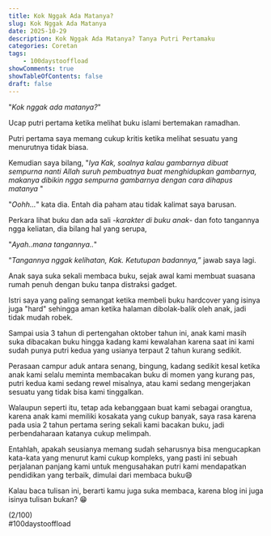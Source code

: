 ```yaml
---
title: Kok Nggak Ada Matanya?
slug: Kok Nggak Ada Matanya
date: 2025-10-29
description: Kok Nggak Ada Matanya? Tanya Putri Pertamaku
categories: Coretan
tags: 
    - 100daystooffload
showComments: true
showTableOfContents: false
draft: false
---
```


"*Kok nggak ada matanya?*" 

Ucap putri pertama ketika melihat buku islami bertemakan ramadhan.

Putri pertama saya memang cukup kritis ketika melihat sesuatu yang menurutnya tidak biasa.

Kemudian saya bilang, "*Iya Kak, soalnya kalau gambarnya dibuat sempurna nanti Allah suruh pembuatnya buat menghidupkan gambarnya, makanya dibikin ngga sempurna gambarnya dengan cara dihapus matanya* "

"*Oohh...*" kata dia. Entah dia paham atau tidak kalimat saya barusan.

Perkara lihat buku dan ada sali -*karakter di buku anak*- dan foto tangannya ngga keliatan, dia bilang hal yang serupa, 

"*Ayah..mana tangannya..*"

“*Tangannya nggak kelihatan, Kak. Ketutupan badannya,*” jawab saya lagi.

Anak saya suka sekali membaca buku, sejak awal kami membuat suasana rumah penuh dengan buku tanpa distraksi gadget. 

Istri saya yang paling semangat ketika membeli buku hardcover yang isinya juga "hard" sehingga aman ketika halaman dibolak-balik oleh anak, jadi tidak mudah robek.

Sampai usia 3 tahun di pertengahan oktober tahun ini, anak kami masih suka dibacakan buku hingga kadang kami kewalahan karena saat ini kami sudah punya putri kedua yang usianya terpaut 2 tahun kurang sedikit.

Perasaan campur aduk antara senang, bingung, kadang sedikit kesal ketika anak kami selalu meminta membacakan buku di momen yang kurang pas, putri kedua kami sedang rewel misalnya, atau kami sedang mengerjakan sesuatu yang tidak bisa kami tinggalkan.

Walaupun seperti itu, tetap ada kebanggaan buat kami sebagai orangtua, karena anak kami memiliki kosakata yang cukup banyak, saya rasa karena pada usia 2 tahun pertama sering sekali kami bacakan buku, jadi perbendaharaan katanya cukup melimpah.

Entahlah, apakah seusianya memang sudah seharusnya bisa mengucapkan kata-kata yang menurut kami cukup kompleks, yang pasti ini sebuah perjalanan panjang kami untuk mengusahakan putri kami mendapatkan pendidikan yang terbaik, dimulai dari membaca buku😄

Kalau baca tulisan ini, berarti kamu juga suka membaca, karena blog ini juga isinya tulisan bukan? 😁

(2/100)\
#100daystooffload 